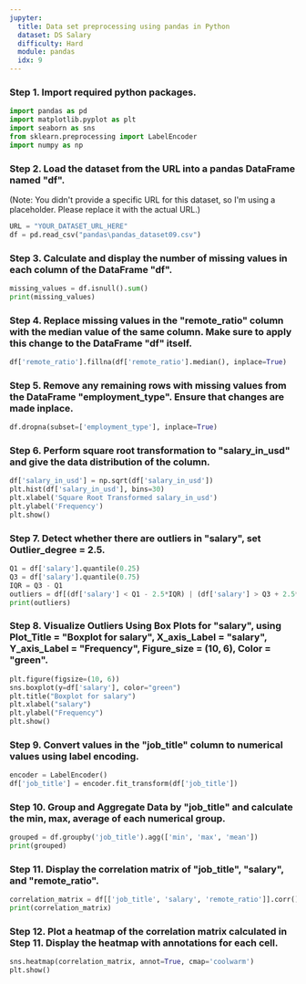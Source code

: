 ```yaml
---
jupyter:
  title: Data set preprocessing using pandas in Python
  dataset: DS Salary
  difficulty: Hard
  module: pandas
  idx: 9
---
```


### Step 1. Import required python packages.
```python
import pandas as pd
import matplotlib.pyplot as plt
import seaborn as sns
from sklearn.preprocessing import LabelEncoder
import numpy as np
```

### Step 2. Load the dataset from the URL into a pandas DataFrame named "df".
(Note: You didn't provide a specific URL for this dataset, so I'm using a placeholder. Please replace it with the actual URL.)
```python
URL = "YOUR_DATASET_URL_HERE"
df = pd.read_csv("pandas\pandas_dataset09.csv")
```

### Step 3. Calculate and display the number of missing values in each column of the DataFrame "df".
```python
missing_values = df.isnull().sum()
print(missing_values)
```

### Step 4. Replace missing values in the "remote_ratio" column with the median value of the same column. Make sure to apply this change to the DataFrame "df" itself.
```python
df['remote_ratio'].fillna(df['remote_ratio'].median(), inplace=True)
```

### Step 5. Remove any remaining rows with missing values from the DataFrame "employment_type". Ensure that changes are made inplace.
```python
df.dropna(subset=['employment_type'], inplace=True)
```

### Step 6. Perform square root transformation to "salary_in_usd" and give the data distribution of the column.
```python
df['salary_in_usd'] = np.sqrt(df['salary_in_usd'])
plt.hist(df['salary_in_usd'], bins=30)
plt.xlabel('Square Root Transformed salary_in_usd')
plt.ylabel('Frequency')
plt.show()
```

### Step 7. Detect whether there are outliers in "salary", set Outlier_degree = 2.5.
```python
Q1 = df['salary'].quantile(0.25)
Q3 = df['salary'].quantile(0.75)
IQR = Q3 - Q1
outliers = df[(df['salary'] < Q1 - 2.5*IQR) | (df['salary'] > Q3 + 2.5*IQR)]
print(outliers)
```

### Step 8. Visualize Outliers Using Box Plots for "salary", using Plot_Title = "Boxplot for salary", X_axis_Label = "salary", Y_axis_Label = "Frequency", Figure_size = (10, 6), Color = "green".
```python
plt.figure(figsize=(10, 6))
sns.boxplot(y=df['salary'], color="green")
plt.title("Boxplot for salary")
plt.xlabel("salary")
plt.ylabel("Frequency")
plt.show()
```

### Step 9. Convert values in the "job_title" column to numerical values using label encoding.
```python
encoder = LabelEncoder()
df['job_title'] = encoder.fit_transform(df['job_title'])
```

### Step 10. Group and Aggregate Data by "job_title" and calculate the min, max, average of each numerical group.
```python
grouped = df.groupby('job_title').agg(['min', 'max', 'mean'])
print(grouped)
```

### Step 11. Display the correlation matrix of "job_title", "salary", and "remote_ratio".
```python
correlation_matrix = df[['job_title', 'salary', 'remote_ratio']].corr()
print(correlation_matrix)
```

### Step 12. Plot a heatmap of the correlation matrix calculated in Step 11. Display the heatmap with annotations for each cell.
```python
sns.heatmap(correlation_matrix, annot=True, cmap='coolwarm')
plt.show()
```
